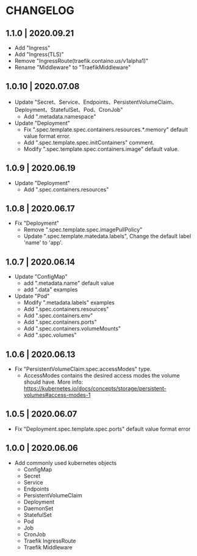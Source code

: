 # CHANGELOG
## 1.1.0 | 2020.09.21
- Add "Ingress"
- Add "Ingress(TLS)"
- Remove "IngressRoute(traefik.containo.us/v1alpha1)"
- Rename "Middleware" to "TraefikMiddleware"

## 1.0.10 | 2020.07.08
- Update "Secret、Service、Endpoints、PersistentVolumeClaim、Deployment、StatefulSet、Pod、CronJob"
    - Add ".metadata.namespace"
- Update "Deployment"
    - Fix ".spec.template.spec.containers.resources.*.memory" default value format error.
    - Add ".spec.template.spec.initContainers" comment.
    - Modify ".spec.template.spec.containers.image" default value.

## 1.0.9 | 2020.06.19
- Update "Deployment"
    - Add ".spec.containers.resources"

## 1.0.8 | 2020.06.17
- Fix "Deployment"
    - Remove ".spec.template.spec.imagePullPolicy"
    - Update ".spec.template.matedata.labels", Change the default label 'name' to 'app'.

## 1.0.7 | 2020.06.14
- Update "ConfigMap"
    - add ".metadata.name" default value
    - add ".data" examples
- Update "Pod"
    - Modify ".metadata.labels" examples
    - Add ".spec.containers.resources"
    - Add ".spec.containers.env"
    - Add ".spec.containers.ports"
    - Add ".spec.containers.volumeMounts"
    - Add ".spec.volumes"

## 1.0.6 | 2020.06.13
- Fix "PersistentVolumeClaim.spec.accessModes" type.
    - AccessModes contains the desired access modes the volume should have. More info: https://kubernetes.io/docs/concepts/storage/persistent-volumes#access-modes-1

## 1.0.5 | 2020.06.07
- Fix "Deployment.spec.template.spec.ports" default value format error

## 1.0.0 | 2020.06.06
- Add commonly used kubernetes objects
    - ConfigMap
    - Secret
    - Service
    - Endpoints
    - PersistentVolumeClaim
    - Deployment
    - DaemonSet
    - StatefulSet
    - Pod
    - Job
    - CronJob
    - Traefik IngressRoute
    - Traefik Middleware